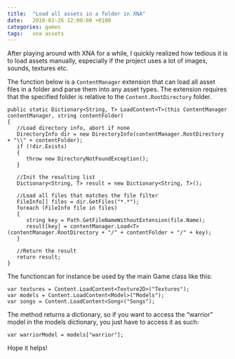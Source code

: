 ```yaml
---
title:	"Load all assets in a folder in XNA"
date:	2010-01-26 12:00:00 +0100
categories: games
tags: 	xna assets
---
```



After playing around with XNA for a while, I quickly realized how tedious it is
to load assets manually, especially if the project uses a lot of images, sounds,
textures etc.

The function below is a `ContentManager` extension that can load all asset files
in a folder and parse them into any asset types. The extension requires that the
specified folder is relative to the `Content.RootDirectory` folder.


	public static Dictionary<String, T> LoadContent<T>(this ContentManager contentManager, string contentFolder)
	{
	   //Load directory info, abort if none
	   DirectoryInfo dir = new DirectoryInfo(contentManager.RootDirectory + "\\" + contentFolder);
	   if (!dir.Exists) 
	   {
	      throw new DirectoryNotFoundException();
	   }

	   //Init the resulting list
	   Dictionary<String, T> result = new Dictionary<String, T>();

	   //Load all files that matches the file filter
	   FileInfo[] files = dir.GetFiles("*.*");
	   foreach (FileInfo file in files)
	   {
	      string key = Path.GetFileNameWithoutExtension(file.Name);
	      result[key] = contentManager.Load<T>(contentManager.RootDirectory + "/" + contentFolder + "/" + key);
	   }
	   
	   //Return the result
	   return result;
	}

The functioncan for instance be used by the main Game class like this:

	var textures = Content.LoadContent<Texture2D>("Textures");
	var models = Content.LoadContent<Model>("Models");
	var songs = Content.LoadContent<Song>("Songs");

The method returns a dictionary, so if you want to access the “warrior” model in
the models dictionary, you just have to access it as such:

	var warriorModel = models["warrior"];

Hope it helps!
